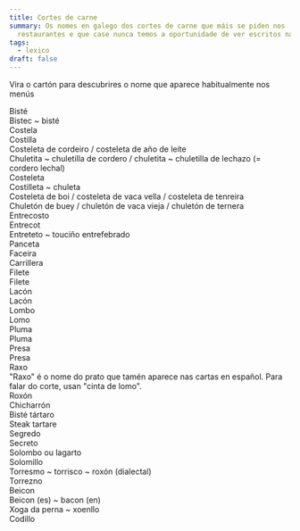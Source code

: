 ```yaml
---
title: Cortes de carne
summary: Os nomes en galego dos cortes de carne que máis se piden nos
  restaurantes e que case nunca temos a oportunidade de ver escritos nas cartas
tags:
  - lexico
draft: false
---
```

Vira o cartón para descubrires o nome que aparece habitualmente nos menús

<e-card color="1">
  <div>Bisté </div>
  <div>Bistec ~ bisté</div>
</e-card>

<e-card color="2">
  <div>Costela</div>
  <div>Costilla</div>
</e-card>

<e-card color="3">
  <div>Costeleta de cordeiro / costeleta de año de leite</div>
  <div>Chuletita ~ chuletilla de cordero / chuletita ~ chuletilla de lechazo (= cordero lechal)</div>
</e-card>

<e-card color="4">
  <div>Costeleta</div>
  <div>Costilleta ~ chuleta</div>
</e-card>

<e-card color="5">
  <div>Costeleta de boi / costeleta de vaca vella / costeleta de tenreira</div>
  <div>Chuletón de buey / chuletón de vaca vieja / chuletón de ternera</div>
</e-card>

<e-card color="6">
  <div>Entrecosto</div>
  <div>Entrecot</div>
</e-card>

<e-card color="7">
  <div>Entreteto ~ touciño entrefebrado</div>
  <div>Panceta</div>
</e-card>

<e-card color="8">
  <div>Faceira</div>
  <div>Carrillera</div>
</e-card>

<e-card color="9">
  <div>Filete</div>
  <div>Filete</div>
</e-card>

<e-card color="10">
  <div>Lacón</div>
  <div>Lacón</div>
</e-card>

<e-card color="1">
  <div>Lombo</div>
  <div>Lomo</div>
</e-card>

<e-card color="2">
  <div>Pluma</div>
  <div>Pluma</div>
</e-card>

<e-card color="3">
  <div>Presa</div>
  <div>Presa</div>
</e-card>

<e-card color="4">
  <div>Raxo</div>
  <div>"Raxo" é o nome do prato que tamén aparece nas cartas en español. Para falar do corte, usan "cinta de lomo".</div>
</e-card>

<e-card color="5">
  <div>Roxón</div>
  <div>Chicharrón</div>
</e-card>

<e-card color="6">
  <div>Bisté tártaro</div>
  <div>Steak tartare</div>
</e-card>

<e-card color="7">
  <div>Segredo</div>
  <div>Secreto</div>
</e-card>

<e-card color="8">
  <div>Solombo ou lagarto</div>
  <div>Solomillo</div>
</e-card>

<e-card color="9">
  <div>Torresmo ~ torrisco ~ roxón (dialectal)</div>
  <div>Torrezno</div>
</e-card>

<e-card color="10">
  <div>Beicon</div>
  <div>Beicon (es) ~ bacon (en)</div>
</e-card>

<e-card color="1">
  <div>Xoga da perna ~ xoenllo</div>
  <div>Codillo</div>
</e-card>